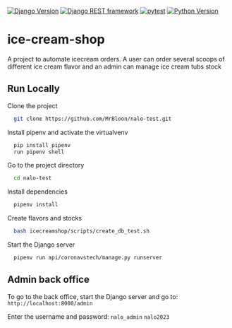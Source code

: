 [![Django Version](https://img.shields.io/badge/django-4.2-green.svg)](https://docs.djangoproject.com/en/3.2/)
[![Django REST framework](https://img.shields.io/badge/django--rest--framework-3.14-green.svg)](https://www.django-rest-framework.org/)
[![pytest](https://img.shields.io/badge/pytest-7.3.1-green.svg)](https://docs.pytest.org/en/stable/)
[![Python Version](https://img.shields.io/badge/python-3.9.7-blue.svg)](https://www.python.org/downloads/release/python-390/)


# ice-cream-shop

A project to automate icecream orders. A user can order several scoops of different ice cream flavor and an admin can manage ice cream tubs stock
## Run Locally

Clone the project

```bash
  git clone https://github.com/MrBloon/nalo-test.git
```

Install pipenv and activate the virtualvenv

```bash
  pip install pipenv
  run pipenv shell
```

Go to the project directory

```bash
  cd nalo-test
```

Install dependencies

```bash
  pipenv install
```

Create flavors and stocks

```bash
  bash icecreamshop/scripts/create_db_test.sh
```


Start the Django server

```bash
  pipenv run api/coronavstech/manage.py runserver
```

## Admin back office

To go to the back office, start the Django server and go to:
`http://localhost:8000/admin`


Enter the username and password:
`nalo_admin`
`nalo2023`
